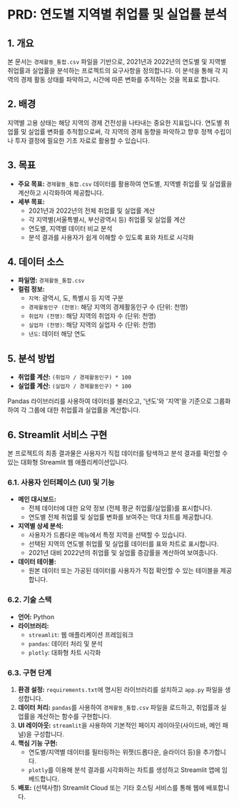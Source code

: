 # PRD: 연도별 지역별 취업률 및 실업률 분석

## 1. 개요

본 문서는 `경제활동_통합.csv` 파일을 기반으로, 2021년과 2022년의 연도별 및 지역별 취업률과 실업률을 분석하는 프로젝트의 요구사항을 정의합니다. 이 분석을 통해 각 지역의 경제 활동 상태를 파악하고, 시간에 따른 변화를 추적하는 것을 목표로 합니다.

## 2. 배경

지역별 고용 상태는 해당 지역의 경제 건전성을 나타내는 중요한 지표입니다. 연도별 취업률 및 실업률 변화를 추적함으로써, 각 지역의 경제 동향을 파악하고 향후 정책 수립이나 투자 결정에 필요한 기초 자료로 활용할 수 있습니다.

## 3. 목표

- **주요 목표:** `경제활동_통합.csv` 데이터를 활용하여 연도별, 지역별 취업률 및 실업률을 계산하고 시각화하여 제공합니다.
- **세부 목표:**
    - 2021년과 2022년의 전체 취업률 및 실업률 계산
    - 각 지역별(서울특별시, 부산광역시 등) 취업률 및 실업률 계산
    - 연도별, 지역별 데이터 비교 분석
    - 분석 결과를 사용자가 쉽게 이해할 수 있도록 표와 차트로 시각화

## 4. 데이터 소스

- **파일명:** `경제활동_통합.csv`
- **컬럼 정보:**
    - `지역`: 광역시, 도, 특별시 등 지역 구분
    - `경제활동인구 (천명)`: 해당 지역의 경제활동인구 수 (단위: 천명)
    - `취업자 (천명)`: 해당 지역의 취업자 수 (단위: 천명)
    - `실업자 (천명)`: 해당 지역의 실업자 수 (단위: 천명)
    - `년도`: 데이터 해당 연도

## 5. 분석 방법

- **취업률 계산:** `(취업자 / 경제활동인구) * 100`
- **실업률 계산:** `(실업자 / 경제활동인구) * 100`

Pandas 라이브러리를 사용하여 데이터를 불러오고, '년도'와 '지역'을 기준으로 그룹화하여 각 그룹에 대한 취업률과 실업률을 계산합니다.

## 6. Streamlit 서비스 구현

본 프로젝트의 최종 결과물은 사용자가 직접 데이터를 탐색하고 분석 결과를 확인할 수 있는 대화형 Streamlit 웹 애플리케이션입니다.

### 6.1. 사용자 인터페이스 (UI) 및 기능

- **메인 대시보드:**
    - 전체 데이터에 대한 요약 정보 (전체 평균 취업률/실업률)를 표시합니다.
    - 연도별 전체 취업률 및 실업률 변화를 보여주는 막대 차트를 제공합니다.
- **지역별 상세 분석:**
    - 사용자가 드롭다운 메뉴에서 특정 지역을 선택할 수 있습니다.
    - 선택된 지역의 연도별 취업률 및 실업률 데이터를 표와 차트로 표시합니다.
    - 2021년 대비 2022년의 취업률 및 실업률 증감률을 계산하여 보여줍니다.
- **데이터 테이블:**
    - 원본 데이터 또는 가공된 데이터를 사용자가 직접 확인할 수 있는 테이블을 제공합니다.

### 6.2. 기술 스택

- **언어:** Python
- **라이브러리:**
    - `streamlit`: 웹 애플리케이션 프레임워크
    - `pandas`: 데이터 처리 및 분석
    - `plotly`: 대화형 차트 시각화

### 6.3. 구현 단계

1.  **환경 설정:** `requirements.txt`에 명시된 라이브러리를 설치하고 `app.py` 파일을 생성합니다.
2.  **데이터 처리:** `pandas`를 사용하여 `경제활동_통합.csv` 파일을 로드하고, 취업률과 실업률을 계산하는 함수를 구현합니다.
3.  **UI 레이아웃:** `streamlit`을 사용하여 기본적인 페이지 레이아웃(사이드바, 메인 패널)을 구성합니다.
4.  **핵심 기능 구현:**
    - 연도별/지역별 데이터를 필터링하는 위젯(드롭다운, 슬라이더 등)을 추가합니다.
    - `plotly`를 이용해 분석 결과를 시각화하는 차트를 생성하고 Streamlit 앱에 임베드합니다.
5.  **배포:** (선택사항) Streamlit Cloud 또는 기타 호스팅 서비스를 통해 웹에 배포합니다.
